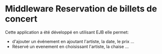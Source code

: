 # Middleware Reservation de billets de concert
Cette application a été développé en utilisant EJB elle permet:
- d'ajouter un événement en ajoutant l'artiste, la date, le prix ...
- Réservé un evenement en choisissant l'artiste, la chaise ...
